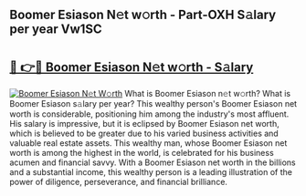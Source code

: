 ## Boomer Esiason N𝚎t w𝚘rth - Part-OXH S𝚊lary per year Vw1SC

# <h2><a href="http://gc2twz.nevu.top/?p=Boomer+Esiason">🔗 👉🔴 Boomer Esiason N𝚎t w𝚘rth - S𝚊lary</a></h2>

[![Boomer Esiason N𝚎t W𝚘rth](https://i.imgur.com/Oavwk0R.jpeg)](http://gc2twz.nevu.top/?p=Boomer+Esiason)
What is Boomer Esiason n𝚎t w𝚘rth? What is Boomer Esiason s𝚊lary per year?
This wealthy person's Boomer Esiason net worth is considerable, positioning him among the industry's most affluent. His salary is impressive, but it is eclipsed by Boomer Esiason net worth, which is believed to be greater due to his varied business activities and valuable real estate assets. This wealthy man, whose Boomer Esiason net worth is among the highest in the world, is celebrated for his business acumen and financial savvy. With a Boomer Esiason net worth in the billions and a substantial income, this wealthy person is a leading illustration of the power of diligence, perseverance, and financial brilliance.
